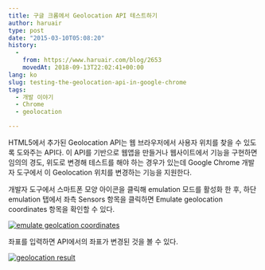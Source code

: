 ```yaml
---
title: 구글 크롬에서 Geolocation API 테스트하기
author: haruair
type: post
date: "2015-03-10T05:08:20"
history:
  - 
    from: https://www.haruair.com/blog/2653
    movedAt: 2018-09-13T22:02:41+00:00
lang: ko
slug: testing-the-geolocation-api-in-google-chrome
tags:
  - 개발 이야기
  - Chrome
  - geolocation

---
```

HTML5에서 추가된 Geolocation API는 웹 브라우저에서 사용자 위치를 찾을 수 있도록 도와주는 API다. 이 API를 기반으로 웹앱을 만들거나 웹사이트에서 기능을 구현하면 임의의 경도, 위도로 변경해 테스트를 해야 하는 경우가 있는데 Google Chrome 개발자 도구에서 이 Geolocation 위치를 변경하는 기능을 지원한다.

개발자 도구에서 스마트폰 모양 아이콘을 클릭해 emulation 모드를 활성화 한 후, 하단 emulation 탭에서 좌측 Sensors 항목을 클릭하면 Emulate geolocation coordinates 항목을 확인할 수 있다.

[<img src="https://farm9.staticflickr.com/8678/16584287368_cd7866943e_o.png?w=660&#038;ssl=1" alt="emulate geolcation coordinates" class="aligncenter" data-recalc-dims="1" />][1]

좌표를 입력하면 API에서의 좌표가 변경된 것을 볼 수 있다.

[<img src="https://farm9.staticflickr.com/8599/16584457060_7c70645024_o.png?w=660&#038;ssl=1" alt="geolocation result" class="aligncenter" data-recalc-dims="1" />][2]

 [1]: http://www.flickr.com/photos/90112078@N08/16584287368 "emulate geolcation"
 [2]: http://www.flickr.com/photos/90112078@N08/16584457060 "geolocation result"
